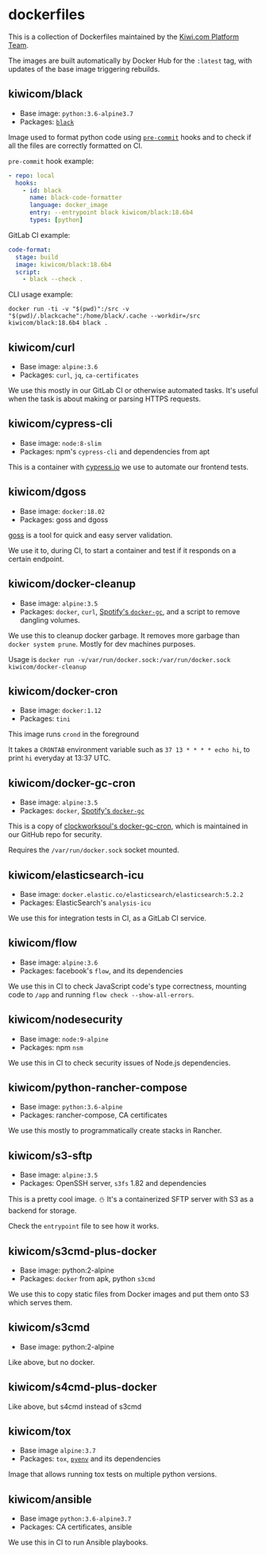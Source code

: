 # dockerfiles

This is a collection of Dockerfiles maintained by the [Kiwi.com Platform Team](https://www.kiwi.com/jobs/devs-tech/platform-engineer/).

The images are built automatically by Docker Hub for the `:latest` tag,
with updates of the base image triggering rebuilds.

## kiwicom/black

- Base image: `python:3.6-alpine3.7`
- Packages: [`black`](https://github.com/ambv/black/)

Image used to format python code using [`pre-commit`](https://pre-commit.com) hooks and to check if all the files are correctly formatted on CI.

`pre-commit` hook example:

```yaml
- repo: local
  hooks:
    - id: black
      name: black-code-formatter
      language: docker_image
      entry: --entrypoint black kiwicom/black:18.6b4
      types: [python]
```

GitLab CI example:

```yaml
code-format:
  stage: build
  image: kiwicom/black:18.6b4
  script:
    - black --check .
```

CLI usage example:

`docker run -ti -v "$(pwd)":/src -v "$(pwd)/.blackcache":/home/black/.cache --workdir=/src kiwicom/black:18.6b4 black .`


## kiwicom/curl

- Base image: `alpine:3.6`
- Packages: `curl`, `jq`, `ca-certificates`

We use this mostly in our GitLab CI or otherwise automated tasks. It's useful when the task is about making or parsing HTTPS requests.

## kiwicom/cypress-cli

- Base image: `node:8-slim`
- Packages: npm's `cypress-cli` and dependencies from apt

This is a container with [cypress.io](https://cypress.io) we use to automate our frontend tests.

## kiwicom/dgoss

- Base image: `docker:18.02`
- Packages: goss and dgoss

[goss](https://github.com/aelsabbahy/goss) is a tool for quick and easy server validation.

We use it to, during CI, to start a container and test if it responds on a certain endpoint.

## kiwicom/docker-cleanup

- Base image: `alpine:3.5`
- Packages: `docker`, `curl`, [Spotify's `docker-gc`](https://github.com/spotify/docker-gc), and a script to remove dangling volumes.

We use this to cleanup docker garbage. It removes more garbage than `docker system prune`. Mostly for dev machines purposes.

Usage is `docker run -v/var/run/docker.sock:/var/run/docker.sock kiwicom/docker-cleanup`

## kiwicom/docker-cron

- Base image: `docker:1.12`
- Packages: `tini`

This image runs `crond` in the foreground

It takes a `CRONTAB` environment variable such as `37 13 * * * * echo hi`, to print `hi` everyday at 13:37 UTC.

## kiwicom/docker-gc-cron

- Base image: `alpine:3.5`
- Packages: `docker`, [Spotify's `docker-gc`](https://github.com/spotify/docker-gc)

This is a copy of [clockworksoul's docker-gc-cron](https://github.com/clockworksoul/docker-gc-cron), which is maintained in our GitHub repo for security.

Requires the `/var/run/docker.sock` socket mounted.

## kiwicom/elasticsearch-icu

- Base image: `docker.elastic.co/elasticsearch/elasticsearch:5.2.2`
- Packages: ElasticSearch's `analysis-icu`

We use this for integration tests in CI, as a GitLab CI service.

## kiwicom/flow

- Base image: `alpine:3.6`
- Packages: facebook's `flow`, and its dependencies

We use this in CI to check JavaScript code's type correctness, mounting code to `/app` and running `flow check --show-all-errors`.

## kiwicom/nodesecurity

- Base image: `node:9-alpine`
- Packages: npm `nsm`

We use this in CI to check security issues of Node.js dependencies.

## kiwicom/python-rancher-compose

- Base image: `python:3.6-alpine`
- Packages: rancher-compose, CA certificates

We use this mostly to programmatically create stacks in Rancher.

## kiwicom/s3-sftp

- Base image: `alpine:3.5`
- Packages: OpenSSH server, `s3fs` 1.82 and dependencies

This is a pretty cool image. :snowman: It's a containerized SFTP server with S3 as a backend for storage.

Check the `entrypoint` file to see how it works.

## kiwicom/s3cmd-plus-docker

- Base image: python:2-alpine
- Packages: `docker` from apk, python `s3cmd`

We use this to copy static files from Docker images and put them onto S3 which serves them.

## kiwicom/s3cmd

- Base image: python:2-alpine

Like above, but no docker.

## kiwicom/s4cmd-plus-docker

Like above, but s4cmd instead of s3cmd

## kiwicom/tox

- Base image `alpine:3.7`
- Packages: `tox`, [`pyenv`](https://github.com/pyenv/pyenv) and its dependencies

Image that allows running tox tests on multiple python versions.

## kiwicom/ansible

- Base image `python:3.6-alpine3.7`
- Packages: CA certificates, ansible

We use this in CI to run Ansible playbooks.
